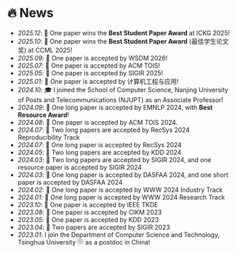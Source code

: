 # 🔥 News
- *2025.12*: 🎉 One paper wins the **Best Student Paper Award** at ICKG 2025!
- *2025.10*: 🎉 One paper wins the **Best Student Paper Award** (最佳学生论文奖) at CCML 2025!
- *2025.09*: 🎉 One paper is accepted by WSDM 2026!
- *2025.07*: 🎉 One paper is accepted by ACM TOIS!
- *2025.05*: 🎉 One paper is accepted by SIGIR 2025!
- *2025.01*: 🎉 One paper is accepted by 计算机工程与应用!
- *2024.10*: 🎓 I joined the School of Computer Science, Nanjing University of Posts and Telecommunications (NJUPT) as an Associate Professor!
- *2024.09*: 🎉 One long paper is accepted by EMNLP 2024, with **Best Resource Award**!
- *2024.08*: 🎉 One paper is accepted by ACM TOIS 2024.
- *2024.07*: 🎉 Two long papers are accepted by RecSys 2024 Reproducibility Track
- *2024.07*: 🎉 One long paper is accepted by RecSys 2024
- *2024.05*: 🎉 Two long papers are accepted by KDD 2024
- *2024.03*: 🎉 Two long papers are accepted by SIGIR 2024, and one resource paper is accepted by SIGIR 2024
- *2024.03*: 🎉 One long paper is accepted by DASFAA 2024, and one short paper is accepted by DASFAA 2024
- *2024.02*: 🎉 One long paper is accepted by WWW 2024 Industry Track
- *2024.01*: 🎉 One long paper is accepted by WWW 2024 Research Track
- *2023.10*: 🎉 One paper is accepted by IEEE TKDE
- *2023.08*: 🎉 One paper is accepted by CIKM 2023
- *2023.05*: 🎉 One paper is accepted by KDD 2023
- *2023.04*: 🎉 Two papers are accepted by SIGIR 2023
- *2023.01*: I join the Department of Computer Science and Technology, Tsinghua University <img src='../../images/tsinghua.png' style='width: 1em;'> as a postdoc in China!
